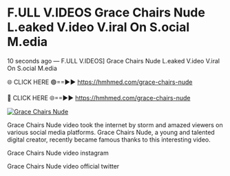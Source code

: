 # F.ULL V.IDEOS Grace Chairs Nude L.eaked V.ideo V.iral On S.ocial M.edia

10 seconds ago — F.ULL V.IDEOS] Grace Chairs Nude L.eaked V.ideo V.iral On S.ocial M.edia

🌐 CLICK HERE 🟢==►► https://hmhmed.com/grace-chairs-nude

🔴 CLICK HERE 🌐==►► https://hmhmed.com/grace-chairs-nude

[![Grace Chairs Nude](https://i.imgur.com/dJHk4Zq.gif)](https://hmhmed.com/grace-chairs-nude)

Grace Chairs Nude video took the internet by storm and amazed viewers on various social media platforms. Grace Chairs Nude, a young and talented digital creator, recently became famous thanks to this interesting video.

Grace Chairs Nude video instagram

Grace Chairs Nude video official twitter